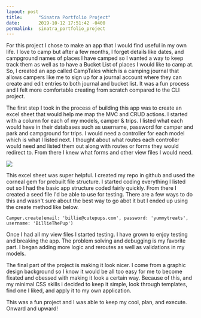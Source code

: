 ```yaml
---
layout: post
title:      "Sinatra Portfolio Project"
date:       2019-10-12 17:51:42 -0400
permalink:  sinatra_portfolio_project
---
```


For this project I chose to make an app that I would find useful in my own life. I love to camp but after a few months, I forget details like dates, and campground names of places I have camped so I wanted a way to keep track them as well as to have a Bucket List of places I would like to camp at. So, I created an app called CampTales which is a camping journal that allows campers like me to sign up for a journal account where they can create and edit entries to both journal and bucket list. It was a fun process and I felt more comfortable creating from scratch compared to the CLI project. 

The first step I took in the process of building this app was to create an excel sheet that would help me map the MVC and CRUD actions. I started with a column for each of my models, camper & trips. I listed what each would have in their databases such as username, password for camper and park and campground for trips. I would need a controller for each model which is what I listed next. I thought about what routes each controller would need and listed them out along with routes or forms they would redirect to. From there I knew what forms and other view files I would need. 

![](https://lh6.googleusercontent.com/J7S-6-GAb8S94CdoHNNfV-OCqZLCHCckRc-O6aPVu_2oBVSxGJTZJi7Se8Q=w2400)

This excel sheet was super helpful. I created my repo in github and used the corneal gem for prebuilt file structure. I started coding everything I listed out so I had the basic app structure coded fairly quickly. From there I created a seed file I'd be able to use for testing. There are a few ways to do this and wasn't sure about the best way to go abot it but I ended up using the create method like below.

```
Camper.create(email: 'billie@cutepups.com', password: 'yummytreats', username: 'BillieThePup')
```

Once I had all my view files I started testing. I have grown to enjoy testing and breaking the app. The problem solving and debugging is my favorite part. I began adding more logic and reroutes as well as validations in my models. 

The final part of the project is making it look nicer. I come from a graphic design background so I know it would be all too easy for me to become fixated and obessed with making it look a certain way. Because of this, and my minimal CSS skills i decided to keep it simple, look through templates, find one I liked, and apply it to my own application. 

This was a fun project and I was able to keep my cool, plan, and execute. Onward and upward!

